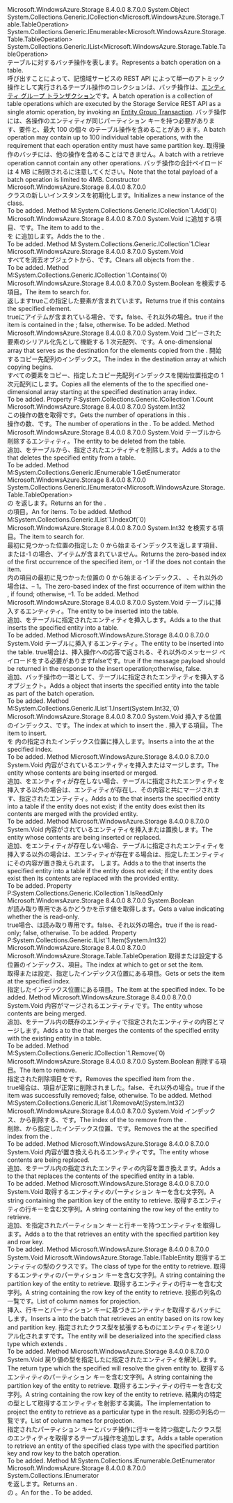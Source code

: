 <Type Name="TableBatchOperation" FullName="Microsoft.WindowsAzure.Storage.Table.TableBatchOperation">
  <TypeSignature Language="C#" Value="public sealed class TableBatchOperation : System.Collections.Generic.ICollection&lt;Microsoft.WindowsAzure.Storage.Table.TableOperation&gt;, System.Collections.Generic.IEnumerable&lt;Microsoft.WindowsAzure.Storage.Table.TableOperation&gt;, System.Collections.Generic.IList&lt;Microsoft.WindowsAzure.Storage.Table.TableOperation&gt;" />
  <TypeSignature Language="ILAsm" Value=".class public auto ansi sealed beforefieldinit TableBatchOperation extends System.Object implements class System.Collections.Generic.ICollection`1&lt;class Microsoft.WindowsAzure.Storage.Table.TableOperation&gt;, class System.Collections.Generic.IEnumerable`1&lt;class Microsoft.WindowsAzure.Storage.Table.TableOperation&gt;, class System.Collections.Generic.IList`1&lt;class Microsoft.WindowsAzure.Storage.Table.TableOperation&gt;, class System.Collections.IEnumerable" />
  <TypeSignature Language="DocId" Value="T:Microsoft.WindowsAzure.Storage.Table.TableBatchOperation" />
  <TypeSignature Language="VB.NET" Value="Public NotInheritable Class TableBatchOperation&#xA;Implements ICollection(Of TableOperation), IEnumerable(Of TableOperation), IList(Of TableOperation)" />
  <TypeSignature Language="F#" Value="type TableBatchOperation = class&#xA;    interface IList&lt;TableOperation&gt;&#xA;    interface ICollection&lt;TableOperation&gt;&#xA;    interface seq&lt;TableOperation&gt;&#xA;    interface IEnumerable" />
  <AssemblyInfo>
    <AssemblyName>Microsoft.WindowsAzure.Storage</AssemblyName>
    <AssemblyVersion>8.4.0.0</AssemblyVersion>
    <AssemblyVersion>8.7.0.0</AssemblyVersion>
  </AssemblyInfo>
  <Base>
    <BaseTypeName>System.Object</BaseTypeName>
  </Base>
  <Interfaces>
    <Interface>
      <InterfaceName>System.Collections.Generic.ICollection&lt;Microsoft.WindowsAzure.Storage.Table.TableOperation&gt;</InterfaceName>
    </Interface>
    <Interface>
      <InterfaceName>System.Collections.Generic.IEnumerable&lt;Microsoft.WindowsAzure.Storage.Table.TableOperation&gt;</InterfaceName>
    </Interface>
    <Interface>
      <InterfaceName>System.Collections.Generic.IList&lt;Microsoft.WindowsAzure.Storage.Table.TableOperation&gt;</InterfaceName>
    </Interface>
  </Interfaces>
  <Docs>
    <summary>
            <span data-ttu-id="d780f-101">テーブルに対するバッチ操作を表します。</span><span class="sxs-lookup"><span data-stu-id="d780f-101">Represents a batch operation on a table.</span></span>
            </summary>
    <remarks>
      <para><span data-ttu-id="d780f-102">呼び出すことによって、記憶域サービスの REST API によって単一のアトミック操作として実行されるテーブル操作のコレクションは、バッチ操作は、<a href="http://msdn.microsoft.com/en-us/library/windowsazure/dd894038.aspx">エンティティ グループ トランザクション</a>です。</span><span class="sxs-lookup"><span data-stu-id="d780f-102">A batch operation is a collection of table operations which are executed by the Storage Service REST API as a single atomic operation, by invoking an <a href="http://msdn.microsoft.com/en-us/library/windowsazure/dd894038.aspx">Entity Group Transaction</a>.</span></span></para>
      <para><span data-ttu-id="d780f-103">バッチ操作には、各操作のエンティティが同じパーティション キーを持つ必要があります、要件と、最大 100 の個々 のテーブル操作を含めることがあります。</span><span class="sxs-lookup"><span data-stu-id="d780f-103">A batch operation may contain up to 100 individual table operations, with the requirement that each operation entity must have same partition key.</span></span> <span data-ttu-id="d780f-104">取得操作のバッチには、他の操作を含めることはできません。</span><span class="sxs-lookup"><span data-stu-id="d780f-104">A batch with a retrieve operation cannot contain any other operations.</span></span> <span data-ttu-id="d780f-105">バッチ操作の合計ペイロードは 4 MB に制限されるに注意してください。</span><span class="sxs-lookup"><span data-stu-id="d780f-105">Note that the total payload of a batch operation is limited to 4MB.</span></span></para>
    </remarks>
  </Docs>
  <Members>
    <Member MemberName=".ctor">
      <MemberSignature Language="C#" Value="public TableBatchOperation ();" />
      <MemberSignature Language="ILAsm" Value=".method public hidebysig specialname rtspecialname instance void .ctor() cil managed" />
      <MemberSignature Language="DocId" Value="M:Microsoft.WindowsAzure.Storage.Table.TableBatchOperation.#ctor" />
      <MemberSignature Language="VB.NET" Value="Public Sub New ()" />
      <MemberType>Constructor</MemberType>
      <AssemblyInfo>
        <AssemblyName>Microsoft.WindowsAzure.Storage</AssemblyName>
        <AssemblyVersion>8.4.0.0</AssemblyVersion>
        <AssemblyVersion>8.7.0.0</AssemblyVersion>
      </AssemblyInfo>
      <Parameters />
      <Docs>
        <summary>
            <span data-ttu-id="d780f-106"><see cref="T:Microsoft.WindowsAzure.Storage.Table.TableBatchOperation" /> クラスの新しいインスタンスを初期化します。</span><span class="sxs-lookup"><span data-stu-id="d780f-106">Initializes a new instance of the <see cref="T:Microsoft.WindowsAzure.Storage.Table.TableBatchOperation" /> class.</span></span>
            </summary>
        <remarks>To be added.</remarks>
      </Docs>
    </Member>
    <Member MemberName="Add">
      <MemberSignature Language="C#" Value="public void Add (Microsoft.WindowsAzure.Storage.Table.TableOperation item);" />
      <MemberSignature Language="ILAsm" Value=".method public hidebysig newslot virtual instance void Add(class Microsoft.WindowsAzure.Storage.Table.TableOperation item) cil managed" />
      <MemberSignature Language="DocId" Value="M:Microsoft.WindowsAzure.Storage.Table.TableBatchOperation.Add(Microsoft.WindowsAzure.Storage.Table.TableOperation)" />
      <MemberSignature Language="VB.NET" Value="Public Sub Add (item As TableOperation)" />
      <MemberSignature Language="F#" Value="abstract member Add : Microsoft.WindowsAzure.Storage.Table.TableOperation -&gt; unit&#xA;override this.Add : Microsoft.WindowsAzure.Storage.Table.TableOperation -&gt; unit" Usage="tableBatchOperation.Add item" />
      <MemberType>Method</MemberType>
      <Implements>
        <InterfaceMember>M:System.Collections.Generic.ICollection`1.Add(`0)</InterfaceMember>
      </Implements>
      <AssemblyInfo>
        <AssemblyName>Microsoft.WindowsAzure.Storage</AssemblyName>
        <AssemblyVersion>8.4.0.0</AssemblyVersion>
        <AssemblyVersion>8.7.0.0</AssemblyVersion>
      </AssemblyInfo>
      <ReturnValue>
        <ReturnType>System.Void</ReturnType>
      </ReturnValue>
      <Parameters>
        <Parameter Name="item" Type="Microsoft.WindowsAzure.Storage.Table.TableOperation" />
      </Parameters>
      <Docs>
        <param name="item"><span data-ttu-id="d780f-107"><see cref="T:Microsoft.WindowsAzure.Storage.Table.TableOperation" />に追加する項目、<see cref="T:Microsoft.WindowsAzure.Storage.Table.TableBatchOperation" />です。</span><span class="sxs-lookup"><span data-stu-id="d780f-107">The <see cref="T:Microsoft.WindowsAzure.Storage.Table.TableOperation" /> item to add to the <see cref="T:Microsoft.WindowsAzure.Storage.Table.TableBatchOperation" />.</span></span></param>
        <summary>
            <span data-ttu-id="d780f-108"><see cref="T:Microsoft.WindowsAzure.Storage.Table.TableOperation" /> を <see cref="T:Microsoft.WindowsAzure.Storage.Table.TableBatchOperation" /> に追加します。</span><span class="sxs-lookup"><span data-stu-id="d780f-108">Adds the <see cref="T:Microsoft.WindowsAzure.Storage.Table.TableOperation" /> to the <see cref="T:Microsoft.WindowsAzure.Storage.Table.TableBatchOperation" />.</span></span>
            </summary>
        <remarks>To be added.</remarks>
      </Docs>
    </Member>
    <Member MemberName="Clear">
      <MemberSignature Language="C#" Value="public void Clear ();" />
      <MemberSignature Language="ILAsm" Value=".method public hidebysig newslot virtual instance void Clear() cil managed" />
      <MemberSignature Language="DocId" Value="M:Microsoft.WindowsAzure.Storage.Table.TableBatchOperation.Clear" />
      <MemberSignature Language="VB.NET" Value="Public Sub Clear ()" />
      <MemberSignature Language="F#" Value="abstract member Clear : unit -&gt; unit&#xA;override this.Clear : unit -&gt; unit" Usage="tableBatchOperation.Clear " />
      <MemberType>Method</MemberType>
      <Implements>
        <InterfaceMember>M:System.Collections.Generic.ICollection`1.Clear</InterfaceMember>
      </Implements>
      <AssemblyInfo>
        <AssemblyName>Microsoft.WindowsAzure.Storage</AssemblyName>
        <AssemblyVersion>8.4.0.0</AssemblyVersion>
        <AssemblyVersion>8.7.0.0</AssemblyVersion>
      </AssemblyInfo>
      <ReturnValue>
        <ReturnType>System.Void</ReturnType>
      </ReturnValue>
      <Parameters />
      <Docs>
        <summary>
            <span data-ttu-id="d780f-109">すべてを消去<see cref="T:Microsoft.WindowsAzure.Storage.Table.TableOperation" />オブジェクトから、<see cref="T:Microsoft.WindowsAzure.Storage.Table.TableBatchOperation" />です。</span><span class="sxs-lookup"><span data-stu-id="d780f-109">Clears all <see cref="T:Microsoft.WindowsAzure.Storage.Table.TableOperation" /> objects from the <see cref="T:Microsoft.WindowsAzure.Storage.Table.TableBatchOperation" />.</span></span>
            </summary>
        <remarks>To be added.</remarks>
      </Docs>
    </Member>
    <Member MemberName="Contains">
      <MemberSignature Language="C#" Value="public bool Contains (Microsoft.WindowsAzure.Storage.Table.TableOperation item);" />
      <MemberSignature Language="ILAsm" Value=".method public hidebysig newslot virtual instance bool Contains(class Microsoft.WindowsAzure.Storage.Table.TableOperation item) cil managed" />
      <MemberSignature Language="DocId" Value="M:Microsoft.WindowsAzure.Storage.Table.TableBatchOperation.Contains(Microsoft.WindowsAzure.Storage.Table.TableOperation)" />
      <MemberSignature Language="VB.NET" Value="Public Function Contains (item As TableOperation) As Boolean" />
      <MemberSignature Language="F#" Value="abstract member Contains : Microsoft.WindowsAzure.Storage.Table.TableOperation -&gt; bool&#xA;override this.Contains : Microsoft.WindowsAzure.Storage.Table.TableOperation -&gt; bool" Usage="tableBatchOperation.Contains item" />
      <MemberType>Method</MemberType>
      <Implements>
        <InterfaceMember>M:System.Collections.Generic.ICollection`1.Contains(`0)</InterfaceMember>
      </Implements>
      <AssemblyInfo>
        <AssemblyName>Microsoft.WindowsAzure.Storage</AssemblyName>
        <AssemblyVersion>8.4.0.0</AssemblyVersion>
        <AssemblyVersion>8.7.0.0</AssemblyVersion>
      </AssemblyInfo>
      <ReturnValue>
        <ReturnType>System.Boolean</ReturnType>
      </ReturnValue>
      <Parameters>
        <Parameter Name="item" Type="Microsoft.WindowsAzure.Storage.Table.TableOperation" />
      </Parameters>
      <Docs>
        <param name="item"><span data-ttu-id="d780f-110"><see cref="T:Microsoft.WindowsAzure.Storage.Table.TableOperation" />を検索する項目。</span><span class="sxs-lookup"><span data-stu-id="d780f-110">The <see cref="T:Microsoft.WindowsAzure.Storage.Table.TableOperation" /> item to search for.</span></span></param>
        <summary>
            <span data-ttu-id="d780f-111">返します<c>true</c>この<see cref="T:Microsoft.WindowsAzure.Storage.Table.TableBatchOperation" />指定した要素が含まれています。</span><span class="sxs-lookup"><span data-stu-id="d780f-111">Returns <c>true</c> if this <see cref="T:Microsoft.WindowsAzure.Storage.Table.TableBatchOperation" /> contains the specified element.</span></span>
            </summary>
        <returns>
          <span data-ttu-id="d780f-112"><c>true</c>にアイテムが含まれている場合、<see cref="T:Microsoft.WindowsAzure.Storage.Table.TableBatchOperation" />です。<c>false</c>、それ以外の場合。</span><span class="sxs-lookup"><span data-stu-id="d780f-112"><c>true</c> if the item is contained in the <see cref="T:Microsoft.WindowsAzure.Storage.Table.TableBatchOperation" />; <c>false</c>, otherwise.</span></span></returns>
        <remarks>To be added.</remarks>
      </Docs>
    </Member>
    <Member MemberName="CopyTo">
      <MemberSignature Language="C#" Value="public void CopyTo (Microsoft.WindowsAzure.Storage.Table.TableOperation[] array, int arrayIndex);" />
      <MemberSignature Language="ILAsm" Value=".method public hidebysig newslot virtual instance void CopyTo(class Microsoft.WindowsAzure.Storage.Table.TableOperation[] array, int32 arrayIndex) cil managed" />
      <MemberSignature Language="DocId" Value="M:Microsoft.WindowsAzure.Storage.Table.TableBatchOperation.CopyTo(Microsoft.WindowsAzure.Storage.Table.TableOperation[],System.Int32)" />
      <MemberSignature Language="VB.NET" Value="Public Sub CopyTo (array As TableOperation(), arrayIndex As Integer)" />
      <MemberSignature Language="F#" Value="abstract member CopyTo : Microsoft.WindowsAzure.Storage.Table.TableOperation[] * int -&gt; unit&#xA;override this.CopyTo : Microsoft.WindowsAzure.Storage.Table.TableOperation[] * int -&gt; unit" Usage="tableBatchOperation.CopyTo (array, arrayIndex)" />
      <MemberType>Method</MemberType>
      <AssemblyInfo>
        <AssemblyName>Microsoft.WindowsAzure.Storage</AssemblyName>
        <AssemblyVersion>8.4.0.0</AssemblyVersion>
        <AssemblyVersion>8.7.0.0</AssemblyVersion>
      </AssemblyInfo>
      <ReturnValue>
        <ReturnType>System.Void</ReturnType>
      </ReturnValue>
      <Parameters>
        <Parameter Name="array" Type="Microsoft.WindowsAzure.Storage.Table.TableOperation[]" />
        <Parameter Name="arrayIndex" Type="System.Int32" />
      </Parameters>
      <Docs>
        <param name="array"><span data-ttu-id="d780f-113">コピーされた要素のシリアル化先として機能する 1 次元配列、<see cref="T:Microsoft.WindowsAzure.Storage.Table.TableBatchOperation" />です。</span><span class="sxs-lookup"><span data-stu-id="d780f-113">A one-dimensional array that serves as the destination for the elements copied from the <see cref="T:Microsoft.WindowsAzure.Storage.Table.TableBatchOperation" />.</span></span></param>
        <param name="arrayIndex"><span data-ttu-id="d780f-114">開始するコピー先配列のインデックス。</span><span class="sxs-lookup"><span data-stu-id="d780f-114">The index in the destination array at which copying begins.</span></span></param>
        <summary>
            <span data-ttu-id="d780f-115">すべての要素をコピー、<see cref="T:Microsoft.WindowsAzure.Storage.Table.TableBatchOperation" />指定したコピー先配列インデックスを開始位置指定の 1 次元配列にします。</span><span class="sxs-lookup"><span data-stu-id="d780f-115">Copies all the elements of the <see cref="T:Microsoft.WindowsAzure.Storage.Table.TableBatchOperation" /> to the specified one-dimensional array starting at the specified destination array index.</span></span> 
            </summary>
        <remarks>To be added.</remarks>
      </Docs>
    </Member>
    <Member MemberName="Count">
      <MemberSignature Language="C#" Value="public int Count { get; }" />
      <MemberSignature Language="ILAsm" Value=".property instance int32 Count" />
      <MemberSignature Language="DocId" Value="P:Microsoft.WindowsAzure.Storage.Table.TableBatchOperation.Count" />
      <MemberSignature Language="VB.NET" Value="Public ReadOnly Property Count As Integer" />
      <MemberSignature Language="F#" Value="member this.Count : int" Usage="Microsoft.WindowsAzure.Storage.Table.TableBatchOperation.Count" />
      <MemberType>Property</MemberType>
      <Implements>
        <InterfaceMember>P:System.Collections.Generic.ICollection`1.Count</InterfaceMember>
      </Implements>
      <AssemblyInfo>
        <AssemblyName>Microsoft.WindowsAzure.Storage</AssemblyName>
        <AssemblyVersion>8.4.0.0</AssemblyVersion>
        <AssemblyVersion>8.7.0.0</AssemblyVersion>
      </AssemblyInfo>
      <ReturnValue>
        <ReturnType>System.Int32</ReturnType>
      </ReturnValue>
      <Docs>
        <summary>
            <span data-ttu-id="d780f-116">この操作の数を取得<see cref="T:Microsoft.WindowsAzure.Storage.Table.TableBatchOperation" />です。</span><span class="sxs-lookup"><span data-stu-id="d780f-116">Gets the number of operations in this <see cref="T:Microsoft.WindowsAzure.Storage.Table.TableBatchOperation" />.</span></span>
            </summary>
        <value><span data-ttu-id="d780f-117">操作の数、<see cref="T:Microsoft.WindowsAzure.Storage.Table.TableBatchOperation" />です。</span><span class="sxs-lookup"><span data-stu-id="d780f-117">The number of operations in the <see cref="T:Microsoft.WindowsAzure.Storage.Table.TableBatchOperation" />.</span></span></value>
        <remarks>To be added.</remarks>
      </Docs>
    </Member>
    <Member MemberName="Delete">
      <MemberSignature Language="C#" Value="public void Delete (Microsoft.WindowsAzure.Storage.Table.ITableEntity entity);" />
      <MemberSignature Language="ILAsm" Value=".method public hidebysig instance void Delete(class Microsoft.WindowsAzure.Storage.Table.ITableEntity entity) cil managed" />
      <MemberSignature Language="DocId" Value="M:Microsoft.WindowsAzure.Storage.Table.TableBatchOperation.Delete(Microsoft.WindowsAzure.Storage.Table.ITableEntity)" />
      <MemberSignature Language="VB.NET" Value="Public Sub Delete (entity As ITableEntity)" />
      <MemberSignature Language="F#" Value="member this.Delete : Microsoft.WindowsAzure.Storage.Table.ITableEntity -&gt; unit" Usage="tableBatchOperation.Delete entity" />
      <MemberType>Method</MemberType>
      <AssemblyInfo>
        <AssemblyName>Microsoft.WindowsAzure.Storage</AssemblyName>
        <AssemblyVersion>8.4.0.0</AssemblyVersion>
        <AssemblyVersion>8.7.0.0</AssemblyVersion>
      </AssemblyInfo>
      <ReturnValue>
        <ReturnType>System.Void</ReturnType>
      </ReturnValue>
      <Parameters>
        <Parameter Name="entity" Type="Microsoft.WindowsAzure.Storage.Table.ITableEntity" />
      </Parameters>
      <Docs>
        <param name="entity"><span data-ttu-id="d780f-118">テーブルから削除するエンティティ。</span><span class="sxs-lookup"><span data-stu-id="d780f-118">The entity to be deleted from the table.</span></span></param>
        <summary>
            <span data-ttu-id="d780f-119">追加、<see cref="T:Microsoft.WindowsAzure.Storage.Table.TableOperation" />を<see cref="T:Microsoft.WindowsAzure.Storage.Table.TableBatchOperation" />テーブルから、指定されたエンティティを削除します。</span><span class="sxs-lookup"><span data-stu-id="d780f-119">Adds a <see cref="T:Microsoft.WindowsAzure.Storage.Table.TableOperation" /> to the <see cref="T:Microsoft.WindowsAzure.Storage.Table.TableBatchOperation" /> that deletes the specified entity from a table.</span></span>
            </summary>
        <remarks>To be added.</remarks>
      </Docs>
    </Member>
    <Member MemberName="GetEnumerator">
      <MemberSignature Language="C#" Value="public System.Collections.Generic.IEnumerator&lt;Microsoft.WindowsAzure.Storage.Table.TableOperation&gt; GetEnumerator ();" />
      <MemberSignature Language="ILAsm" Value=".method public hidebysig newslot virtual instance class System.Collections.Generic.IEnumerator`1&lt;class Microsoft.WindowsAzure.Storage.Table.TableOperation&gt; GetEnumerator() cil managed" />
      <MemberSignature Language="DocId" Value="M:Microsoft.WindowsAzure.Storage.Table.TableBatchOperation.GetEnumerator" />
      <MemberSignature Language="VB.NET" Value="Public Function GetEnumerator () As IEnumerator(Of TableOperation)" />
      <MemberSignature Language="F#" Value="abstract member GetEnumerator : unit -&gt; System.Collections.Generic.IEnumerator&lt;Microsoft.WindowsAzure.Storage.Table.TableOperation&gt;&#xA;override this.GetEnumerator : unit -&gt; System.Collections.Generic.IEnumerator&lt;Microsoft.WindowsAzure.Storage.Table.TableOperation&gt;" Usage="tableBatchOperation.GetEnumerator " />
      <MemberType>Method</MemberType>
      <Implements>
        <InterfaceMember>M:System.Collections.Generic.IEnumerable`1.GetEnumerator</InterfaceMember>
      </Implements>
      <AssemblyInfo>
        <AssemblyName>Microsoft.WindowsAzure.Storage</AssemblyName>
        <AssemblyVersion>8.4.0.0</AssemblyVersion>
        <AssemblyVersion>8.7.0.0</AssemblyVersion>
      </AssemblyInfo>
      <ReturnValue>
        <ReturnType>System.Collections.Generic.IEnumerator&lt;Microsoft.WindowsAzure.Storage.Table.TableOperation&gt;</ReturnType>
      </ReturnValue>
      <Parameters />
      <Docs>
        <summary>
            <span data-ttu-id="d780f-120"><see cref="T:System.Collections.Generic.IEnumerator`1" /> の <see cref="T:Microsoft.WindowsAzure.Storage.Table.TableBatchOperation" /> を返します。</span><span class="sxs-lookup"><span data-stu-id="d780f-120">Returns an <see cref="T:System.Collections.Generic.IEnumerator`1" /> for the <see cref="T:Microsoft.WindowsAzure.Storage.Table.TableBatchOperation" />.</span></span>
            </summary>
        <returns><span data-ttu-id="d780f-121"><see cref="T:System.Collections.IEnumerator" />の<see cref="T:Microsoft.WindowsAzure.Storage.Table.TableOperation" />項目。</span><span class="sxs-lookup"><span data-stu-id="d780f-121">An <see cref="T:System.Collections.IEnumerator" /> for <see cref="T:Microsoft.WindowsAzure.Storage.Table.TableOperation" /> items.</span></span></returns>
        <remarks>To be added.</remarks>
      </Docs>
    </Member>
    <Member MemberName="IndexOf">
      <MemberSignature Language="C#" Value="public int IndexOf (Microsoft.WindowsAzure.Storage.Table.TableOperation item);" />
      <MemberSignature Language="ILAsm" Value=".method public hidebysig newslot virtual instance int32 IndexOf(class Microsoft.WindowsAzure.Storage.Table.TableOperation item) cil managed" />
      <MemberSignature Language="DocId" Value="M:Microsoft.WindowsAzure.Storage.Table.TableBatchOperation.IndexOf(Microsoft.WindowsAzure.Storage.Table.TableOperation)" />
      <MemberSignature Language="VB.NET" Value="Public Function IndexOf (item As TableOperation) As Integer" />
      <MemberSignature Language="F#" Value="abstract member IndexOf : Microsoft.WindowsAzure.Storage.Table.TableOperation -&gt; int&#xA;override this.IndexOf : Microsoft.WindowsAzure.Storage.Table.TableOperation -&gt; int" Usage="tableBatchOperation.IndexOf item" />
      <MemberType>Method</MemberType>
      <Implements>
        <InterfaceMember>M:System.Collections.Generic.IList`1.IndexOf(`0)</InterfaceMember>
      </Implements>
      <AssemblyInfo>
        <AssemblyName>Microsoft.WindowsAzure.Storage</AssemblyName>
        <AssemblyVersion>8.4.0.0</AssemblyVersion>
        <AssemblyVersion>8.7.0.0</AssemblyVersion>
      </AssemblyInfo>
      <ReturnValue>
        <ReturnType>System.Int32</ReturnType>
      </ReturnValue>
      <Parameters>
        <Parameter Name="item" Type="Microsoft.WindowsAzure.Storage.Table.TableOperation" />
      </Parameters>
      <Docs>
        <param name="item"><span data-ttu-id="d780f-122"><see cref="T:Microsoft.WindowsAzure.Storage.Table.TableOperation" />を検索する項目。</span><span class="sxs-lookup"><span data-stu-id="d780f-122">The <see cref="T:Microsoft.WindowsAzure.Storage.Table.TableOperation" /> item to search for.</span></span></param>
        <summary>
            <span data-ttu-id="d780f-123">最初に見つかった位置の指定した 0 から始まるインデックスを返します<see cref="T:Microsoft.WindowsAzure.Storage.Table.TableOperation" />項目、または-1 の場合、<see cref="T:Microsoft.WindowsAzure.Storage.Table.TableBatchOperation" />アイテムが含まれていません。</span><span class="sxs-lookup"><span data-stu-id="d780f-123">Returns the zero-based index of the first occurrence of the specified <see cref="T:Microsoft.WindowsAzure.Storage.Table.TableOperation" /> item, or -1 if the <see cref="T:Microsoft.WindowsAzure.Storage.Table.TableBatchOperation" /> does not contain the item.</span></span>
            </summary>
        <returns><span data-ttu-id="d780f-124">内の項目の最初に見つかった位置の 0 から始まるインデックス、 <see cref="T:Microsoft.WindowsAzure.Storage.Table.TableBatchOperation" />、それ以外の場合は、– 1。</span><span class="sxs-lookup"><span data-stu-id="d780f-124">The zero-based index of the first occurrence of item within the <see cref="T:Microsoft.WindowsAzure.Storage.Table.TableBatchOperation" />, if found; otherwise, –1.</span></span></returns>
        <remarks>To be added.</remarks>
      </Docs>
    </Member>
    <Member MemberName="Insert">
      <MemberSignature Language="C#" Value="public void Insert (Microsoft.WindowsAzure.Storage.Table.ITableEntity entity);" />
      <MemberSignature Language="ILAsm" Value=".method public hidebysig instance void Insert(class Microsoft.WindowsAzure.Storage.Table.ITableEntity entity) cil managed" />
      <MemberSignature Language="DocId" Value="M:Microsoft.WindowsAzure.Storage.Table.TableBatchOperation.Insert(Microsoft.WindowsAzure.Storage.Table.ITableEntity)" />
      <MemberSignature Language="VB.NET" Value="Public Sub Insert (entity As ITableEntity)" />
      <MemberSignature Language="F#" Value="member this.Insert : Microsoft.WindowsAzure.Storage.Table.ITableEntity -&gt; unit" Usage="tableBatchOperation.Insert entity" />
      <MemberType>Method</MemberType>
      <AssemblyInfo>
        <AssemblyName>Microsoft.WindowsAzure.Storage</AssemblyName>
        <AssemblyVersion>8.4.0.0</AssemblyVersion>
        <AssemblyVersion>8.7.0.0</AssemblyVersion>
      </AssemblyInfo>
      <ReturnValue>
        <ReturnType>System.Void</ReturnType>
      </ReturnValue>
      <Parameters>
        <Parameter Name="entity" Type="Microsoft.WindowsAzure.Storage.Table.ITableEntity" />
      </Parameters>
      <Docs>
        <param name="entity"><span data-ttu-id="d780f-125">テーブルに挿入するエンティティ。</span><span class="sxs-lookup"><span data-stu-id="d780f-125">The entity to be inserted into the table.</span></span></param>
        <summary>
            <span data-ttu-id="d780f-126">追加、<see cref="T:Microsoft.WindowsAzure.Storage.Table.TableOperation" />を<see cref="T:Microsoft.WindowsAzure.Storage.Table.TableBatchOperation" />テーブルに指定されたエンティティを挿入します。</span><span class="sxs-lookup"><span data-stu-id="d780f-126">Adds a <see cref="T:Microsoft.WindowsAzure.Storage.Table.TableOperation" /> to the <see cref="T:Microsoft.WindowsAzure.Storage.Table.TableBatchOperation" /> that inserts the specified entity into a table.</span></span>
            </summary>
        <remarks>To be added.</remarks>
      </Docs>
    </Member>
    <Member MemberName="Insert">
      <MemberSignature Language="C#" Value="public void Insert (Microsoft.WindowsAzure.Storage.Table.ITableEntity entity, bool echoContent);" />
      <MemberSignature Language="ILAsm" Value=".method public hidebysig instance void Insert(class Microsoft.WindowsAzure.Storage.Table.ITableEntity entity, bool echoContent) cil managed" />
      <MemberSignature Language="DocId" Value="M:Microsoft.WindowsAzure.Storage.Table.TableBatchOperation.Insert(Microsoft.WindowsAzure.Storage.Table.ITableEntity,System.Boolean)" />
      <MemberSignature Language="VB.NET" Value="Public Sub Insert (entity As ITableEntity, echoContent As Boolean)" />
      <MemberSignature Language="F#" Value="member this.Insert : Microsoft.WindowsAzure.Storage.Table.ITableEntity * bool -&gt; unit" Usage="tableBatchOperation.Insert (entity, echoContent)" />
      <MemberType>Method</MemberType>
      <AssemblyInfo>
        <AssemblyName>Microsoft.WindowsAzure.Storage</AssemblyName>
        <AssemblyVersion>8.4.0.0</AssemblyVersion>
        <AssemblyVersion>8.7.0.0</AssemblyVersion>
      </AssemblyInfo>
      <ReturnValue>
        <ReturnType>System.Void</ReturnType>
      </ReturnValue>
      <Parameters>
        <Parameter Name="entity" Type="Microsoft.WindowsAzure.Storage.Table.ITableEntity" />
        <Parameter Name="echoContent" Type="System.Boolean" />
      </Parameters>
      <Docs>
        <param name="entity"><span data-ttu-id="d780f-127">テーブルに挿入するエンティティ。</span><span class="sxs-lookup"><span data-stu-id="d780f-127">The entity to be inserted into the table.</span></span></param>
        <param name="echoContent">
          <span data-ttu-id="d780f-128"><c>true</c>場合は、挿入操作への応答で返される、それ以外のメッセージ ペイロードをする必要があります<c>false</c>です。</span><span class="sxs-lookup"><span data-stu-id="d780f-128"><c>true</c> if the message payload should be returned in the response to the insert operation;otherwise, <c>false</c>.</span></span></param>
        <summary>
            <span data-ttu-id="d780f-129">追加、<see cref="T:Microsoft.WindowsAzure.Storage.Table.TableOperation" />バッチ操作の一環として、テーブルに指定されたエンティティを挿入するオブジェクト。</span><span class="sxs-lookup"><span data-stu-id="d780f-129">Adds a <see cref="T:Microsoft.WindowsAzure.Storage.Table.TableOperation" /> object that inserts the specified entity into the table as part of the batch operation.</span></span>
            </summary>
        <remarks>To be added.</remarks>
      </Docs>
    </Member>
    <Member MemberName="Insert">
      <MemberSignature Language="C#" Value="public void Insert (int index, Microsoft.WindowsAzure.Storage.Table.TableOperation item);" />
      <MemberSignature Language="ILAsm" Value=".method public hidebysig newslot virtual instance void Insert(int32 index, class Microsoft.WindowsAzure.Storage.Table.TableOperation item) cil managed" />
      <MemberSignature Language="DocId" Value="M:Microsoft.WindowsAzure.Storage.Table.TableBatchOperation.Insert(System.Int32,Microsoft.WindowsAzure.Storage.Table.TableOperation)" />
      <MemberSignature Language="VB.NET" Value="Public Sub Insert (index As Integer, item As TableOperation)" />
      <MemberSignature Language="F#" Value="abstract member Insert : int * Microsoft.WindowsAzure.Storage.Table.TableOperation -&gt; unit&#xA;override this.Insert : int * Microsoft.WindowsAzure.Storage.Table.TableOperation -&gt; unit" Usage="tableBatchOperation.Insert (index, item)" />
      <MemberType>Method</MemberType>
      <Implements>
        <InterfaceMember>M:System.Collections.Generic.IList`1.Insert(System.Int32,`0)</InterfaceMember>
      </Implements>
      <AssemblyInfo>
        <AssemblyName>Microsoft.WindowsAzure.Storage</AssemblyName>
        <AssemblyVersion>8.4.0.0</AssemblyVersion>
        <AssemblyVersion>8.7.0.0</AssemblyVersion>
      </AssemblyInfo>
      <ReturnValue>
        <ReturnType>System.Void</ReturnType>
      </ReturnValue>
      <Parameters>
        <Parameter Name="index" Type="System.Int32" />
        <Parameter Name="item" Type="Microsoft.WindowsAzure.Storage.Table.TableOperation" />
      </Parameters>
      <Docs>
        <param name="index"><span data-ttu-id="d780f-130">挿入する位置のインデックス、<see cref="T:Microsoft.WindowsAzure.Storage.Table.TableOperation" />です。</span><span class="sxs-lookup"><span data-stu-id="d780f-130">The index at which to insert the <see cref="T:Microsoft.WindowsAzure.Storage.Table.TableOperation" />.</span></span></param>
        <param name="item"><span data-ttu-id="d780f-131"><see cref="T:Microsoft.WindowsAzure.Storage.Table.TableOperation" />挿入する項目。</span><span class="sxs-lookup"><span data-stu-id="d780f-131">The <see cref="T:Microsoft.WindowsAzure.Storage.Table.TableOperation" /> item to insert.</span></span></param>
        <summary>
            <span data-ttu-id="d780f-132"><see cref="T:Microsoft.WindowsAzure.Storage.Table.TableOperation" /> を <see cref="T:Microsoft.WindowsAzure.Storage.Table.TableBatchOperation" /> 内の指定されたインデックス位置に挿入します。</span><span class="sxs-lookup"><span data-stu-id="d780f-132">Inserts a <see cref="T:Microsoft.WindowsAzure.Storage.Table.TableOperation" /> into the <see cref="T:Microsoft.WindowsAzure.Storage.Table.TableBatchOperation" /> at the specified index.</span></span>
            </summary>
        <remarks>To be added.</remarks>
      </Docs>
    </Member>
    <Member MemberName="InsertOrMerge">
      <MemberSignature Language="C#" Value="public void InsertOrMerge (Microsoft.WindowsAzure.Storage.Table.ITableEntity entity);" />
      <MemberSignature Language="ILAsm" Value=".method public hidebysig instance void InsertOrMerge(class Microsoft.WindowsAzure.Storage.Table.ITableEntity entity) cil managed" />
      <MemberSignature Language="DocId" Value="M:Microsoft.WindowsAzure.Storage.Table.TableBatchOperation.InsertOrMerge(Microsoft.WindowsAzure.Storage.Table.ITableEntity)" />
      <MemberSignature Language="VB.NET" Value="Public Sub InsertOrMerge (entity As ITableEntity)" />
      <MemberSignature Language="F#" Value="member this.InsertOrMerge : Microsoft.WindowsAzure.Storage.Table.ITableEntity -&gt; unit" Usage="tableBatchOperation.InsertOrMerge entity" />
      <MemberType>Method</MemberType>
      <AssemblyInfo>
        <AssemblyName>Microsoft.WindowsAzure.Storage</AssemblyName>
        <AssemblyVersion>8.4.0.0</AssemblyVersion>
        <AssemblyVersion>8.7.0.0</AssemblyVersion>
      </AssemblyInfo>
      <ReturnValue>
        <ReturnType>System.Void</ReturnType>
      </ReturnValue>
      <Parameters>
        <Parameter Name="entity" Type="Microsoft.WindowsAzure.Storage.Table.ITableEntity" />
      </Parameters>
      <Docs>
        <param name="entity"><span data-ttu-id="d780f-133">内容がされているエンティティを挿入またはマージします。</span><span class="sxs-lookup"><span data-stu-id="d780f-133">The entity whose contents are being inserted or merged.</span></span></param>
        <summary>
            <span data-ttu-id="d780f-134">追加、<see cref="T:Microsoft.WindowsAzure.Storage.Table.TableOperation" />を<see cref="T:Microsoft.WindowsAzure.Storage.Table.TableBatchOperation" />エンティティが存在しない場合、テーブルに指定されたエンティティを挿入する以外の場合は、エンティティが存在し、その内容と共にマージされます、指定されたエンティティ。</span><span class="sxs-lookup"><span data-stu-id="d780f-134">Adds a <see cref="T:Microsoft.WindowsAzure.Storage.Table.TableOperation" /> to the <see cref="T:Microsoft.WindowsAzure.Storage.Table.TableBatchOperation" /> that inserts the specified entity into a table if the entity does not exist; if the entity does exist then its contents are merged with the provided entity.</span></span>
            </summary>
        <remarks>To be added.</remarks>
      </Docs>
    </Member>
    <Member MemberName="InsertOrReplace">
      <MemberSignature Language="C#" Value="public void InsertOrReplace (Microsoft.WindowsAzure.Storage.Table.ITableEntity entity);" />
      <MemberSignature Language="ILAsm" Value=".method public hidebysig instance void InsertOrReplace(class Microsoft.WindowsAzure.Storage.Table.ITableEntity entity) cil managed" />
      <MemberSignature Language="DocId" Value="M:Microsoft.WindowsAzure.Storage.Table.TableBatchOperation.InsertOrReplace(Microsoft.WindowsAzure.Storage.Table.ITableEntity)" />
      <MemberSignature Language="VB.NET" Value="Public Sub InsertOrReplace (entity As ITableEntity)" />
      <MemberSignature Language="F#" Value="member this.InsertOrReplace : Microsoft.WindowsAzure.Storage.Table.ITableEntity -&gt; unit" Usage="tableBatchOperation.InsertOrReplace entity" />
      <MemberType>Method</MemberType>
      <AssemblyInfo>
        <AssemblyName>Microsoft.WindowsAzure.Storage</AssemblyName>
        <AssemblyVersion>8.4.0.0</AssemblyVersion>
        <AssemblyVersion>8.7.0.0</AssemblyVersion>
      </AssemblyInfo>
      <ReturnValue>
        <ReturnType>System.Void</ReturnType>
      </ReturnValue>
      <Parameters>
        <Parameter Name="entity" Type="Microsoft.WindowsAzure.Storage.Table.ITableEntity" />
      </Parameters>
      <Docs>
        <param name="entity"><span data-ttu-id="d780f-135">内容がされているエンティティを挿入または置換します。</span><span class="sxs-lookup"><span data-stu-id="d780f-135">The entity whose contents are being inserted or replaced.</span></span></param>
        <summary>
            <span data-ttu-id="d780f-136">追加、<see cref="T:Microsoft.WindowsAzure.Storage.Table.TableOperation" />を<see cref="T:Microsoft.WindowsAzure.Storage.Table.TableBatchOperation" />エンティティが存在しない場合、テーブルに指定されたエンティティを挿入する以外の場合は、エンティティが存在する場合は、指定したエンティティにその内容が置き換えられます。 します。</span><span class="sxs-lookup"><span data-stu-id="d780f-136">Adds a <see cref="T:Microsoft.WindowsAzure.Storage.Table.TableOperation" /> to the <see cref="T:Microsoft.WindowsAzure.Storage.Table.TableBatchOperation" /> that inserts the specified entity into a table if the entity does not exist; if the entity does exist then its contents are replaced with the provided entity.</span></span>
            </summary>
        <remarks>To be added.</remarks>
      </Docs>
    </Member>
    <Member MemberName="IsReadOnly">
      <MemberSignature Language="C#" Value="public bool IsReadOnly { get; }" />
      <MemberSignature Language="ILAsm" Value=".property instance bool IsReadOnly" />
      <MemberSignature Language="DocId" Value="P:Microsoft.WindowsAzure.Storage.Table.TableBatchOperation.IsReadOnly" />
      <MemberSignature Language="VB.NET" Value="Public ReadOnly Property IsReadOnly As Boolean" />
      <MemberSignature Language="F#" Value="member this.IsReadOnly : bool" Usage="Microsoft.WindowsAzure.Storage.Table.TableBatchOperation.IsReadOnly" />
      <MemberType>Property</MemberType>
      <Implements>
        <InterfaceMember>P:System.Collections.Generic.ICollection`1.IsReadOnly</InterfaceMember>
      </Implements>
      <AssemblyInfo>
        <AssemblyName>Microsoft.WindowsAzure.Storage</AssemblyName>
        <AssemblyVersion>8.4.0.0</AssemblyVersion>
        <AssemblyVersion>8.7.0.0</AssemblyVersion>
      </AssemblyInfo>
      <ReturnValue>
        <ReturnType>System.Boolean</ReturnType>
      </ReturnValue>
      <Docs>
        <summary>
            <span data-ttu-id="d780f-137"><see cref="T:Microsoft.WindowsAzure.Storage.Table.TableBatchOperation" /> が読み取り専用であるかどうかを示す値を取得します。</span><span class="sxs-lookup"><span data-stu-id="d780f-137">Gets a value indicating whether the <see cref="T:Microsoft.WindowsAzure.Storage.Table.TableBatchOperation" /> is read-only.</span></span>
            </summary>
        <value>
          <span data-ttu-id="d780f-138"><c>true</c>場合、<see cref="T:Microsoft.WindowsAzure.Storage.Table.TableBatchOperation" />は読み取り専用です。<c>false</c>、それ以外の場合。</span><span class="sxs-lookup"><span data-stu-id="d780f-138"><c>true</c> if the <see cref="T:Microsoft.WindowsAzure.Storage.Table.TableBatchOperation" /> is read-only; <c>false</c>, otherwise.</span></span></value>
        <remarks>To be added.</remarks>
      </Docs>
    </Member>
    <Member MemberName="Item">
      <MemberSignature Language="C#" Value="public Microsoft.WindowsAzure.Storage.Table.TableOperation this[int index] { get; set; }" />
      <MemberSignature Language="ILAsm" Value=".property instance class Microsoft.WindowsAzure.Storage.Table.TableOperation Item(int32)" />
      <MemberSignature Language="DocId" Value="P:Microsoft.WindowsAzure.Storage.Table.TableBatchOperation.Item(System.Int32)" />
      <MemberSignature Language="VB.NET" Value="Default Public Property Item(index As Integer) As TableOperation" />
      <MemberSignature Language="F#" Value="member this.Item(int) : Microsoft.WindowsAzure.Storage.Table.TableOperation with get, set" Usage="Microsoft.WindowsAzure.Storage.Table.TableBatchOperation.Item" />
      <MemberType>Property</MemberType>
      <Implements>
        <InterfaceMember>P:System.Collections.Generic.IList`1.Item(System.Int32)</InterfaceMember>
      </Implements>
      <AssemblyInfo>
        <AssemblyName>Microsoft.WindowsAzure.Storage</AssemblyName>
        <AssemblyVersion>8.4.0.0</AssemblyVersion>
        <AssemblyVersion>8.7.0.0</AssemblyVersion>
      </AssemblyInfo>
      <ReturnValue>
        <ReturnType>Microsoft.WindowsAzure.Storage.Table.TableOperation</ReturnType>
      </ReturnValue>
      <Parameters>
        <Parameter Name="index" Type="System.Int32" />
      </Parameters>
      <Docs>
        <param name="index"><span data-ttu-id="d780f-139">取得または設定する位置のインデックス、<see cref="T:Microsoft.WindowsAzure.Storage.Table.TableOperation" />項目。</span><span class="sxs-lookup"><span data-stu-id="d780f-139">The index at which to get or set the <see cref="T:Microsoft.WindowsAzure.Storage.Table.TableOperation" /> item.</span></span></param>
        <summary>
            <span data-ttu-id="d780f-140">取得または設定、<see cref="T:Microsoft.WindowsAzure.Storage.Table.TableOperation" />指定したインデックス位置にある項目。</span><span class="sxs-lookup"><span data-stu-id="d780f-140">Gets or sets the <see cref="T:Microsoft.WindowsAzure.Storage.Table.TableOperation" /> item at the specified index.</span></span>
            </summary>
        <value><span data-ttu-id="d780f-141"><see cref="T:Microsoft.WindowsAzure.Storage.Table.TableOperation" />指定したインデックス位置にある項目。</span><span class="sxs-lookup"><span data-stu-id="d780f-141">The <see cref="T:Microsoft.WindowsAzure.Storage.Table.TableOperation" /> item at the specified index.</span></span></value>
        <remarks>To be added.</remarks>
      </Docs>
    </Member>
    <Member MemberName="Merge">
      <MemberSignature Language="C#" Value="public void Merge (Microsoft.WindowsAzure.Storage.Table.ITableEntity entity);" />
      <MemberSignature Language="ILAsm" Value=".method public hidebysig instance void Merge(class Microsoft.WindowsAzure.Storage.Table.ITableEntity entity) cil managed" />
      <MemberSignature Language="DocId" Value="M:Microsoft.WindowsAzure.Storage.Table.TableBatchOperation.Merge(Microsoft.WindowsAzure.Storage.Table.ITableEntity)" />
      <MemberSignature Language="VB.NET" Value="Public Sub Merge (entity As ITableEntity)" />
      <MemberSignature Language="F#" Value="member this.Merge : Microsoft.WindowsAzure.Storage.Table.ITableEntity -&gt; unit" Usage="tableBatchOperation.Merge entity" />
      <MemberType>Method</MemberType>
      <AssemblyInfo>
        <AssemblyName>Microsoft.WindowsAzure.Storage</AssemblyName>
        <AssemblyVersion>8.4.0.0</AssemblyVersion>
        <AssemblyVersion>8.7.0.0</AssemblyVersion>
      </AssemblyInfo>
      <ReturnValue>
        <ReturnType>System.Void</ReturnType>
      </ReturnValue>
      <Parameters>
        <Parameter Name="entity" Type="Microsoft.WindowsAzure.Storage.Table.ITableEntity" />
      </Parameters>
      <Docs>
        <param name="entity"><span data-ttu-id="d780f-142">内容がマージされるエンティティです。</span><span class="sxs-lookup"><span data-stu-id="d780f-142">The entity whose contents are being merged.</span></span></param>
        <summary>
            <span data-ttu-id="d780f-143">追加、<see cref="T:Microsoft.WindowsAzure.Storage.Table.TableOperation" />を<see cref="T:Microsoft.WindowsAzure.Storage.Table.TableBatchOperation" />テーブル内の既存のエンティティで指定されたエンティティの内容とマージします。</span><span class="sxs-lookup"><span data-stu-id="d780f-143">Adds a <see cref="T:Microsoft.WindowsAzure.Storage.Table.TableOperation" /> to the <see cref="T:Microsoft.WindowsAzure.Storage.Table.TableBatchOperation" /> that merges the contents of the specified entity with the existing entity in a table.</span></span>
            </summary>
        <remarks>To be added.</remarks>
      </Docs>
    </Member>
    <Member MemberName="Remove">
      <MemberSignature Language="C#" Value="public bool Remove (Microsoft.WindowsAzure.Storage.Table.TableOperation item);" />
      <MemberSignature Language="ILAsm" Value=".method public hidebysig newslot virtual instance bool Remove(class Microsoft.WindowsAzure.Storage.Table.TableOperation item) cil managed" />
      <MemberSignature Language="DocId" Value="M:Microsoft.WindowsAzure.Storage.Table.TableBatchOperation.Remove(Microsoft.WindowsAzure.Storage.Table.TableOperation)" />
      <MemberSignature Language="VB.NET" Value="Public Function Remove (item As TableOperation) As Boolean" />
      <MemberSignature Language="F#" Value="abstract member Remove : Microsoft.WindowsAzure.Storage.Table.TableOperation -&gt; bool&#xA;override this.Remove : Microsoft.WindowsAzure.Storage.Table.TableOperation -&gt; bool" Usage="tableBatchOperation.Remove item" />
      <MemberType>Method</MemberType>
      <Implements>
        <InterfaceMember>M:System.Collections.Generic.ICollection`1.Remove(`0)</InterfaceMember>
      </Implements>
      <AssemblyInfo>
        <AssemblyName>Microsoft.WindowsAzure.Storage</AssemblyName>
        <AssemblyVersion>8.4.0.0</AssemblyVersion>
        <AssemblyVersion>8.7.0.0</AssemblyVersion>
      </AssemblyInfo>
      <ReturnValue>
        <ReturnType>System.Boolean</ReturnType>
      </ReturnValue>
      <Parameters>
        <Parameter Name="item" Type="Microsoft.WindowsAzure.Storage.Table.TableOperation" />
      </Parameters>
      <Docs>
        <param name="item"><span data-ttu-id="d780f-144"><see cref="T:Microsoft.WindowsAzure.Storage.Table.TableOperation" />削除する項目。</span><span class="sxs-lookup"><span data-stu-id="d780f-144">The <see cref="T:Microsoft.WindowsAzure.Storage.Table.TableOperation" /> item to remove.</span></span></param>
        <summary>
            <span data-ttu-id="d780f-145">指定された削除<see cref="T:Microsoft.WindowsAzure.Storage.Table.TableOperation" />項目を<see cref="T:Microsoft.WindowsAzure.Storage.Table.TableBatchOperation" />です。</span><span class="sxs-lookup"><span data-stu-id="d780f-145">Removes the specified <see cref="T:Microsoft.WindowsAzure.Storage.Table.TableOperation" /> item from the <see cref="T:Microsoft.WindowsAzure.Storage.Table.TableBatchOperation" />.</span></span>
            </summary>
        <returns>
          <span data-ttu-id="d780f-146"><c>true</c>場合は、項目が正常に削除されました。<c>false</c>、それ以外の場合。</span><span class="sxs-lookup"><span data-stu-id="d780f-146"><c>true</c> if the item was successfully removed; <c>false</c>, otherwise.</span></span></returns>
        <remarks>To be added.</remarks>
      </Docs>
    </Member>
    <Member MemberName="RemoveAt">
      <MemberSignature Language="C#" Value="public void RemoveAt (int index);" />
      <MemberSignature Language="ILAsm" Value=".method public hidebysig newslot virtual instance void RemoveAt(int32 index) cil managed" />
      <MemberSignature Language="DocId" Value="M:Microsoft.WindowsAzure.Storage.Table.TableBatchOperation.RemoveAt(System.Int32)" />
      <MemberSignature Language="VB.NET" Value="Public Sub RemoveAt (index As Integer)" />
      <MemberSignature Language="F#" Value="abstract member RemoveAt : int -&gt; unit&#xA;override this.RemoveAt : int -&gt; unit" Usage="tableBatchOperation.RemoveAt index" />
      <MemberType>Method</MemberType>
      <Implements>
        <InterfaceMember>M:System.Collections.Generic.IList`1.RemoveAt(System.Int32)</InterfaceMember>
      </Implements>
      <AssemblyInfo>
        <AssemblyName>Microsoft.WindowsAzure.Storage</AssemblyName>
        <AssemblyVersion>8.4.0.0</AssemblyVersion>
        <AssemblyVersion>8.7.0.0</AssemblyVersion>
      </AssemblyInfo>
      <ReturnValue>
        <ReturnType>System.Void</ReturnType>
      </ReturnValue>
      <Parameters>
        <Parameter Name="index" Type="System.Int32" />
      </Parameters>
      <Docs>
        <param name="index"><span data-ttu-id="d780f-147">インデックス、<see cref="T:Microsoft.WindowsAzure.Storage.Table.TableOperation" />から削除する、<see cref="T:Microsoft.WindowsAzure.Storage.Table.TableBatchOperation" />です。</span><span class="sxs-lookup"><span data-stu-id="d780f-147">The index of the <see cref="T:Microsoft.WindowsAzure.Storage.Table.TableOperation" /> to remove from the <see cref="T:Microsoft.WindowsAzure.Storage.Table.TableBatchOperation" />.</span></span></param>
        <summary>
            <span data-ttu-id="d780f-148">削除、<see cref="T:Microsoft.WindowsAzure.Storage.Table.TableOperation" />から指定したインデックス位置、<see cref="T:Microsoft.WindowsAzure.Storage.Table.TableBatchOperation" />です。</span><span class="sxs-lookup"><span data-stu-id="d780f-148">Removes the <see cref="T:Microsoft.WindowsAzure.Storage.Table.TableOperation" /> at the specified index from the <see cref="T:Microsoft.WindowsAzure.Storage.Table.TableBatchOperation" />.</span></span>
            </summary>
        <remarks>To be added.</remarks>
      </Docs>
    </Member>
    <Member MemberName="Replace">
      <MemberSignature Language="C#" Value="public void Replace (Microsoft.WindowsAzure.Storage.Table.ITableEntity entity);" />
      <MemberSignature Language="ILAsm" Value=".method public hidebysig instance void Replace(class Microsoft.WindowsAzure.Storage.Table.ITableEntity entity) cil managed" />
      <MemberSignature Language="DocId" Value="M:Microsoft.WindowsAzure.Storage.Table.TableBatchOperation.Replace(Microsoft.WindowsAzure.Storage.Table.ITableEntity)" />
      <MemberSignature Language="VB.NET" Value="Public Sub Replace (entity As ITableEntity)" />
      <MemberSignature Language="F#" Value="member this.Replace : Microsoft.WindowsAzure.Storage.Table.ITableEntity -&gt; unit" Usage="tableBatchOperation.Replace entity" />
      <MemberType>Method</MemberType>
      <AssemblyInfo>
        <AssemblyName>Microsoft.WindowsAzure.Storage</AssemblyName>
        <AssemblyVersion>8.4.0.0</AssemblyVersion>
        <AssemblyVersion>8.7.0.0</AssemblyVersion>
      </AssemblyInfo>
      <ReturnValue>
        <ReturnType>System.Void</ReturnType>
      </ReturnValue>
      <Parameters>
        <Parameter Name="entity" Type="Microsoft.WindowsAzure.Storage.Table.ITableEntity" />
      </Parameters>
      <Docs>
        <param name="entity"><span data-ttu-id="d780f-149">内容が置き換えられるエンティティです。</span><span class="sxs-lookup"><span data-stu-id="d780f-149">The entity whose contents are being replaced.</span></span></param>
        <summary>
            <span data-ttu-id="d780f-150">追加、<see cref="T:Microsoft.WindowsAzure.Storage.Table.TableOperation" />を<see cref="T:Microsoft.WindowsAzure.Storage.Table.TableBatchOperation" />テーブル内の指定されたエンティティの内容を置き換えます。</span><span class="sxs-lookup"><span data-stu-id="d780f-150">Adds a <see cref="T:Microsoft.WindowsAzure.Storage.Table.TableOperation" /> to the <see cref="T:Microsoft.WindowsAzure.Storage.Table.TableBatchOperation" /> that replaces the contents of the specified entity in a table.</span></span>
            </summary>
        <remarks>To be added.</remarks>
      </Docs>
    </Member>
    <Member MemberName="Retrieve">
      <MemberSignature Language="C#" Value="public void Retrieve (string partitionKey, string rowKey);" />
      <MemberSignature Language="ILAsm" Value=".method public hidebysig instance void Retrieve(string partitionKey, string rowKey) cil managed" />
      <MemberSignature Language="DocId" Value="M:Microsoft.WindowsAzure.Storage.Table.TableBatchOperation.Retrieve(System.String,System.String)" />
      <MemberSignature Language="VB.NET" Value="Public Sub Retrieve (partitionKey As String, rowKey As String)" />
      <MemberSignature Language="F#" Value="member this.Retrieve : string * string -&gt; unit" Usage="tableBatchOperation.Retrieve (partitionKey, rowKey)" />
      <MemberType>Method</MemberType>
      <AssemblyInfo>
        <AssemblyName>Microsoft.WindowsAzure.Storage</AssemblyName>
        <AssemblyVersion>8.4.0.0</AssemblyVersion>
        <AssemblyVersion>8.7.0.0</AssemblyVersion>
      </AssemblyInfo>
      <ReturnValue>
        <ReturnType>System.Void</ReturnType>
      </ReturnValue>
      <Parameters>
        <Parameter Name="partitionKey" Type="System.String" />
        <Parameter Name="rowKey" Type="System.String" />
      </Parameters>
      <Docs>
        <param name="partitionKey"><span data-ttu-id="d780f-151">取得するエンティティのパーティション キーを含む文字列。</span><span class="sxs-lookup"><span data-stu-id="d780f-151">A string containing the partition key of the entity to retrieve.</span></span></param>
        <param name="rowKey"><span data-ttu-id="d780f-152">取得するエンティティの行キーを含む文字列。</span><span class="sxs-lookup"><span data-stu-id="d780f-152">A string containing the row key of the entity to retrieve.</span></span></param>
        <summary>
            <span data-ttu-id="d780f-153">追加、<see cref="T:Microsoft.WindowsAzure.Storage.Table.TableOperation" />を<see cref="T:Microsoft.WindowsAzure.Storage.Table.TableBatchOperation" />指定されたパーティション キーと行キーを持つエンティティを取得します。</span><span class="sxs-lookup"><span data-stu-id="d780f-153">Adds a <see cref="T:Microsoft.WindowsAzure.Storage.Table.TableOperation" /> to the <see cref="T:Microsoft.WindowsAzure.Storage.Table.TableBatchOperation" /> that retrieves an entity with the specified partition key and row key.</span></span>
            </summary>
        <remarks>To be added.</remarks>
      </Docs>
    </Member>
    <Member MemberName="Retrieve&lt;TElement&gt;">
      <MemberSignature Language="C#" Value="public void Retrieve&lt;TElement&gt; (string partitionKey, string rowKey, System.Collections.Generic.List&lt;string&gt; selectedColumns = null) where TElement : Microsoft.WindowsAzure.Storage.Table.ITableEntity;" />
      <MemberSignature Language="ILAsm" Value=".method public hidebysig instance void Retrieve&lt;(class Microsoft.WindowsAzure.Storage.Table.ITableEntity) TElement&gt;(string partitionKey, string rowKey, class System.Collections.Generic.List`1&lt;string&gt; selectedColumns) cil managed" />
      <MemberSignature Language="DocId" Value="M:Microsoft.WindowsAzure.Storage.Table.TableBatchOperation.Retrieve``1(System.String,System.String,System.Collections.Generic.List{System.String})" />
      <MemberSignature Language="VB.NET" Value="Public Sub Retrieve(Of TElement As ITableEntity) (partitionKey As String, rowKey As String, Optional selectedColumns As List(Of String) = null)" />
      <MemberSignature Language="F#" Value="member this.Retrieve : string * string * System.Collections.Generic.List&lt;string&gt; -&gt; unit (requires 'Element :&gt; Microsoft.WindowsAzure.Storage.Table.ITableEntity)" Usage="tableBatchOperation.Retrieve (partitionKey, rowKey, selectedColumns)" />
      <MemberType>Method</MemberType>
      <AssemblyInfo>
        <AssemblyName>Microsoft.WindowsAzure.Storage</AssemblyName>
        <AssemblyVersion>8.4.0.0</AssemblyVersion>
        <AssemblyVersion>8.7.0.0</AssemblyVersion>
      </AssemblyInfo>
      <ReturnValue>
        <ReturnType>System.Void</ReturnType>
      </ReturnValue>
      <TypeParameters>
        <TypeParameter Name="TElement">
          <Constraints>
            <InterfaceName>Microsoft.WindowsAzure.Storage.Table.ITableEntity</InterfaceName>
          </Constraints>
        </TypeParameter>
      </TypeParameters>
      <Parameters>
        <Parameter Name="partitionKey" Type="System.String" />
        <Parameter Name="rowKey" Type="System.String" />
        <Parameter Name="selectedColumns" Type="System.Collections.Generic.List&lt;System.String&gt;" />
      </Parameters>
      <Docs>
        <typeparam name="TElement"><span data-ttu-id="d780f-154">取得するエンティティの型のクラスです。</span><span class="sxs-lookup"><span data-stu-id="d780f-154">The class of type for the entity to retrieve.</span></span></typeparam>
        <param name="partitionKey"><span data-ttu-id="d780f-155">取得するエンティティのパーティション キーを含む文字列。</span><span class="sxs-lookup"><span data-stu-id="d780f-155">A string containing the partition key of the entity to retrieve.</span></span></param>
        <param name="rowKey"><span data-ttu-id="d780f-156">取得するエンティティの行キーを含む文字列。</span><span class="sxs-lookup"><span data-stu-id="d780f-156">A string containing the row key of the entity to retrieve.</span></span></param>
        <param name="selectedColumns"><span data-ttu-id="d780f-157">投影の列名の一覧です。</span><span class="sxs-lookup"><span data-stu-id="d780f-157">List of column names for projection.</span></span></param>
        <summary>
            <span data-ttu-id="d780f-158">挿入、<see cref="T:Microsoft.WindowsAzure.Storage.Table.TableOperation" />行キーとパーティション キーに基づきエンティティを取得するバッチにします。</span><span class="sxs-lookup"><span data-stu-id="d780f-158">Inserts a <see cref="T:Microsoft.WindowsAzure.Storage.Table.TableOperation" /> into the batch that retrieves an entity based on its row key and partition key.</span></span> <span data-ttu-id="d780f-159">指定されたクラス型を拡張するものにエンティティを逆シリアル化されます<see cref="T:Microsoft.WindowsAzure.Storage.Table.ITableEntity" />です。</span><span class="sxs-lookup"><span data-stu-id="d780f-159">The entity will be deserialized into the specified class type which extends <see cref="T:Microsoft.WindowsAzure.Storage.Table.ITableEntity" />.</span></span>
            </summary>
        <remarks>To be added.</remarks>
      </Docs>
    </Member>
    <Member MemberName="Retrieve&lt;TResult&gt;">
      <MemberSignature Language="C#" Value="public void Retrieve&lt;TResult&gt; (string partitionKey, string rowKey, Microsoft.WindowsAzure.Storage.Table.EntityResolver&lt;TResult&gt; resolver, System.Collections.Generic.List&lt;string&gt; selectedColumns = null);" />
      <MemberSignature Language="ILAsm" Value=".method public hidebysig instance void Retrieve&lt;TResult&gt;(string partitionKey, string rowKey, class Microsoft.WindowsAzure.Storage.Table.EntityResolver`1&lt;!!TResult&gt; resolver, class System.Collections.Generic.List`1&lt;string&gt; selectedColumns) cil managed" />
      <MemberSignature Language="DocId" Value="M:Microsoft.WindowsAzure.Storage.Table.TableBatchOperation.Retrieve``1(System.String,System.String,Microsoft.WindowsAzure.Storage.Table.EntityResolver{``0},System.Collections.Generic.List{System.String})" />
      <MemberSignature Language="VB.NET" Value="Public Sub Retrieve(Of TResult) (partitionKey As String, rowKey As String, resolver As EntityResolver(Of TResult), Optional selectedColumns As List(Of String) = null)" />
      <MemberSignature Language="F#" Value="member this.Retrieve : string * string * Microsoft.WindowsAzure.Storage.Table.EntityResolver&lt;'Result&gt; * System.Collections.Generic.List&lt;string&gt; -&gt; unit" Usage="tableBatchOperation.Retrieve (partitionKey, rowKey, resolver, selectedColumns)" />
      <MemberType>Method</MemberType>
      <AssemblyInfo>
        <AssemblyName>Microsoft.WindowsAzure.Storage</AssemblyName>
        <AssemblyVersion>8.4.0.0</AssemblyVersion>
        <AssemblyVersion>8.7.0.0</AssemblyVersion>
      </AssemblyInfo>
      <ReturnValue>
        <ReturnType>System.Void</ReturnType>
      </ReturnValue>
      <TypeParameters>
        <TypeParameter Name="TResult" />
      </TypeParameters>
      <Parameters>
        <Parameter Name="partitionKey" Type="System.String" />
        <Parameter Name="rowKey" Type="System.String" />
        <Parameter Name="resolver" Type="Microsoft.WindowsAzure.Storage.Table.EntityResolver&lt;TResult&gt;" />
        <Parameter Name="selectedColumns" Type="System.Collections.Generic.List&lt;System.String&gt;" />
      </Parameters>
      <Docs>
        <typeparam name="TResult"><span data-ttu-id="d780f-160">戻り値の型を指定した<see cref="T:Microsoft.WindowsAzure.Storage.Table.EntityResolver`1" />に指定されたエンティティを解決します。</span><span class="sxs-lookup"><span data-stu-id="d780f-160">The return type which the specified <see cref="T:Microsoft.WindowsAzure.Storage.Table.EntityResolver`1" /> will resolve the given entity to.</span></span></typeparam>
        <param name="partitionKey"><span data-ttu-id="d780f-161">取得するエンティティのパーティション キーを含む文字列。</span><span class="sxs-lookup"><span data-stu-id="d780f-161">A string containing the partition key of the entity to retrieve.</span></span></param>
        <param name="rowKey"><span data-ttu-id="d780f-162">取得するエンティティの行キーを含む文字列。</span><span class="sxs-lookup"><span data-stu-id="d780f-162">A string containing the row key of the entity to retrieve.</span></span></param>
        <param name="resolver"><span data-ttu-id="d780f-163"><see cref="T:Microsoft.WindowsAzure.Storage.Table.EntityResolver`1" />結果内の特定の型として取得するエンティティを射影する実装。</span><span class="sxs-lookup"><span data-stu-id="d780f-163">The <see cref="T:Microsoft.WindowsAzure.Storage.Table.EntityResolver`1" /> implementation to project the entity to retrieve as a particular type in the result.</span></span></param>
        <param name="selectedColumns"><span data-ttu-id="d780f-164">投影の列名の一覧です。</span><span class="sxs-lookup"><span data-stu-id="d780f-164">List of column names for projection.</span></span></param>
        <summary>
            <span data-ttu-id="d780f-165">指定されたパーティション キーとバッチ操作に行キーを持つ指定したクラス型のエンティティを取得するテーブル操作を追加します。</span><span class="sxs-lookup"><span data-stu-id="d780f-165">Adds a table operation to retrieve an entity of the specified class type with the specified partition key and row key to the batch operation.</span></span>
            </summary>
        <remarks>To be added.</remarks>
      </Docs>
    </Member>
    <Member MemberName="System.Collections.IEnumerable.GetEnumerator">
      <MemberSignature Language="C#" Value="System.Collections.IEnumerator IEnumerable.GetEnumerator ();" />
      <MemberSignature Language="ILAsm" Value=".method hidebysig newslot virtual instance class System.Collections.IEnumerator System.Collections.IEnumerable.GetEnumerator() cil managed" />
      <MemberSignature Language="DocId" Value="M:Microsoft.WindowsAzure.Storage.Table.TableBatchOperation.System#Collections#IEnumerable#GetEnumerator" />
      <MemberSignature Language="VB.NET" Value="Function GetEnumerator () As IEnumerator Implements IEnumerable.GetEnumerator" />
      <MemberType>Method</MemberType>
      <Implements>
        <InterfaceMember>M:System.Collections.IEnumerable.GetEnumerator</InterfaceMember>
      </Implements>
      <AssemblyInfo>
        <AssemblyName>Microsoft.WindowsAzure.Storage</AssemblyName>
        <AssemblyVersion>8.4.0.0</AssemblyVersion>
        <AssemblyVersion>8.7.0.0</AssemblyVersion>
      </AssemblyInfo>
      <ReturnValue>
        <ReturnType>System.Collections.IEnumerator</ReturnType>
      </ReturnValue>
      <Parameters />
      <Docs>
        <summary>
            <span data-ttu-id="d780f-166"><see cref="T:System.Collections.IEnumerator" /> を返します。</span><span class="sxs-lookup"><span data-stu-id="d780f-166">Returns an <see cref="T:System.Collections.IEnumerator" />.</span></span>
            </summary>
        <returns><span data-ttu-id="d780f-167"><see cref="T:System.Collections.IEnumerator" /> の <see cref="T:Microsoft.WindowsAzure.Storage.Table.TableBatchOperation" />。</span><span class="sxs-lookup"><span data-stu-id="d780f-167">An <see cref="T:System.Collections.IEnumerator" /> for the <see cref="T:Microsoft.WindowsAzure.Storage.Table.TableBatchOperation" />.</span></span></returns>
        <remarks>To be added.</remarks>
      </Docs>
    </Member>
  </Members>
</Type>